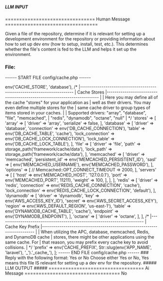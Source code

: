##### LLM INPUT #####
================================ Human Message =================================

Given a file of the repository, determine if it is relevant for setting up a development environment for the repository or providing information about how to set up dev env (how to setup, install, test, etc.). This determines whether the file's content is fed to the LLM and helps it set up the environment.

### File:
------ START FILE config/cache.php ------
<?php

use Illuminate\Support\Str;

return [

    /*
    |--------------------------------------------------------------------------
    | Default Cache Store
    |--------------------------------------------------------------------------
    |
    | This option controls the default cache store that will be used by the
    | framework. This connection is utilized if another isn't explicitly
    | specified when running a cache operation inside the application.
    |
    */

    'default' => env('CACHE_STORE', 'database'),

    /*
    |--------------------------------------------------------------------------
    | Cache Stores
    |--------------------------------------------------------------------------
    |
    | Here you may define all of the cache "stores" for your application as
    | well as their drivers. You may even define multiple stores for the
    | same cache driver to group types of items stored in your caches.
    |
    | Supported drivers: "array", "database", "file", "memcached",
    |                    "redis", "dynamodb", "octane", "null"
    |
    */

    'stores' => [

        'array' => [
            'driver' => 'array',
            'serialize' => false,
        ],

        'database' => [
            'driver' => 'database',
            'connection' => env('DB_CACHE_CONNECTION'),
            'table' => env('DB_CACHE_TABLE', 'cache'),
            'lock_connection' => env('DB_CACHE_LOCK_CONNECTION'),
            'lock_table' => env('DB_CACHE_LOCK_TABLE'),
        ],

        'file' => [
            'driver' => 'file',
            'path' => storage_path('framework/cache/data'),
            'lock_path' => storage_path('framework/cache/data'),
        ],

        'memcached' => [
            'driver' => 'memcached',
            'persistent_id' => env('MEMCACHED_PERSISTENT_ID'),
            'sasl' => [
                env('MEMCACHED_USERNAME'),
                env('MEMCACHED_PASSWORD'),
            ],
            'options' => [
                // Memcached::OPT_CONNECT_TIMEOUT => 2000,
            ],
            'servers' => [
                [
                    'host' => env('MEMCACHED_HOST', '127.0.0.1'),
                    'port' => env('MEMCACHED_PORT', 11211),
                    'weight' => 100,
                ],
            ],
        ],

        'redis' => [
            'driver' => 'redis',
            'connection' => env('REDIS_CACHE_CONNECTION', 'cache'),
            'lock_connection' => env('REDIS_CACHE_LOCK_CONNECTION', 'default'),
        ],

        'dynamodb' => [
            'driver' => 'dynamodb',
            'key' => env('AWS_ACCESS_KEY_ID'),
            'secret' => env('AWS_SECRET_ACCESS_KEY'),
            'region' => env('AWS_DEFAULT_REGION', 'us-east-1'),
            'table' => env('DYNAMODB_CACHE_TABLE', 'cache'),
            'endpoint' => env('DYNAMODB_ENDPOINT'),
        ],

        'octane' => [
            'driver' => 'octane',
        ],

    ],

    /*
    |--------------------------------------------------------------------------
    | Cache Key Prefix
    |--------------------------------------------------------------------------
    |
    | When utilizing the APC, database, memcached, Redis, and DynamoDB cache
    | stores, there might be other applications using the same cache. For
    | that reason, you may prefix every cache key to avoid collisions.
    |
    */

    'prefix' => env('CACHE_PREFIX', Str::slug(env('APP_NAME', 'laravel'), '_').'_cache_'),

];

------ END FILE config/cache.php ------

### Reply with the following format:

<rel>Yes</rel>

or

<rel>No</rel>

Choose either Yes or No, Yes means this file IS relevant for setting up a dev env for the repository.

##### LLM OUTPUT #####
================================== Ai Message ==================================

<rel>No</rel>